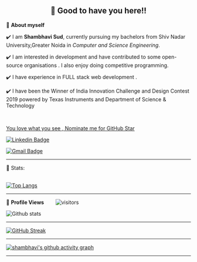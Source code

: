 <h2 align=center>👋 Good to have you here!!</h2>

🌱 **About myself**<br>

✔️ I am **Shambhavi Sud**, currently pursuing my bachelors from Shiv Nadar University,Greater Noida in *Computer and Science Engineering*. <br>

✔️ I am interested in development and have contributed to some open-source organisations . I also enjoy doing competitive programming. <br>

✔️ I have experience in FULL stack web development .<br>

✔️ I have been the Winner of India Innovation Challenge and Design Contest 2019 powered by Texas Instruments and Department of Science & Technology

<br>

<a href="https://stars.github.com/nominate/">You love what you see , Nominate me for GitHub Star </a>

[![Linkedin Badge](https://img.shields.io/badge/-ShambhaviSud-blue?style=flat-square&logo=Linkedin&logoColor=white&link=https://www.linkedin.com/in/shambhavi-sud-34166419a/)](https://www.linkedin.com/in/shambhavi-sud-34166419a/)

[![Gmail Badge](https://img.shields.io/badge/-ss116@snu.edu.in-c14438?style=flat-square&logo=Gmail&logoColor=white&link=mailto:ss116@snu.edu.in)](mailto:ss116@snu.edu.in)

---



 📶 Stats:<br><br>
 
 [![Top Langs](https://github-readme-stats.vercel.app/api/top-langs/?username=shambhavisud&theme=dark&layout=compact&align=right&width=40%)](https://github.com/anuraghazra/github-readme-stats)
 
 ---
 
🌱 **Profile Views**&nbsp;&nbsp;&nbsp;&nbsp;&nbsp;&nbsp;&nbsp;
![visitors](https://profile-counter.glitch.me/shambhavisud2012/count.svg?align=center)

 ![Github stats](https://github-readme-stats.vercel.app/api?username=shambhavisud)  
 
 
 <hr>
 
 
 [![GitHub Streak](https://github-readme-streak-stats.herokuapp.com/?user=shambhavisud&currStreakNum=2FD3EB&fire=pink&sideLabels=F00&theme=nightowl)](https://git.io/streak-stats)       
         

---
 

[![shambhavi's github activity graph](https://activity-graph.herokuapp.com/graph?username=shambhavisud&theme=react-dark)](https://github.com/shambhavisud/github-readme-activity-graph)

  

---
  </code>
</p>

